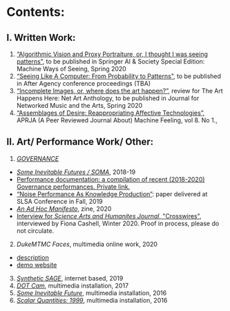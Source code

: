# Contents: 

## I.	Written Work:
1. [“Algorithmic Vision and Proxy Portraiture, or, I thought I was seeing patterns”](https://github.com/rebeccauliasz/prelim-portfolio/blob/master/Uliasz_proxy_portraiture.pdf), to be published in Springer AI & Society Special Edition: Machine Ways of Seeing, Spring 2020
2. [“Seeing Like A Computer: From Probability to Patterns"](https://github.com/rebeccauliasz/prelim-portfolio/blob/master/Uliasz_SeeingLikeAComputer.pdf), to be published in After Agency conference proceedings (TBA) 
3. [“Incomplete Images, or, where does the art happen?”](https://github.com/rebeccauliasz/prelim-portfolio/blob/master/NetArtAnth_review.pdf), review for The Art Happens Here: Net Art Anthology, to be published in Journal for Networked Music and the Arts, Spring 2020
4. [“Assemblages of Desire: Reappropriating Affective Technologies”](https://aprja.net/article/view/115417), APRJA (A Peer Reviewed Journal About) Machine Feeling, vol 8. No 1.,


## II.	Art/ Performance Work/ Other:

1. [*GOVERNANCE*](https://gvnc.tv/)
- [*Some Inevitable Futures / SOMA*](https://gvnc.tv/soma/), 2018-19
- [Performance documentation: a compilation of recent (2018-2020) Governance performances. Private link. ](https://youtu.be/VBhiSi2oNyI)
- [“Noise Performance As Knowledge Production”](https://github.com/rebeccauliasz/prelim-portfolio/blob/master/SLSA%20talk%20-%20GVNC-%20edit.pdf): paper delivered at SLSA Conference in Fall, 2019
- [*An Ad Hoc Manifesto*](https://github.com/rebeccauliasz/prelim-portfolio/blob/master/GVNC-zine.pdf), zine, 2020
- [Interview for *Science Arts and Humanites Journal*, "Crosswires"](https://github.com/rebeccauliasz/prelim-portfolio/blob/master/interview_becca-and-quran_inprocess.pdf), interviewed by Fiona Cashell, Winter 2020. Proof in process, please do not circulate. 
2. *DukeMTMC Faces*, multimedia online work, 2020
- [description](https://github.com/rebeccauliasz/PFSR-DukeFace/blob/master/PFSR/progress-report.md)
- [demo website](http://rebeccauliasz.github.io/objload/)
3. [*Synthetic SAGE*](https://github.com/rebeccauliasz/synthetic-sage-style-transfer/blob/master/overview.md), internet based, 2019
4. [*DOT Cam*](http://rebeccauliasz.com/works/modus-operandi/modus-operandi.html), multimedia installation, 2017
5. [*Some Inevitable Future*](http://rebeccauliasz.com/works/some-inevitable-future/some-inevitable-future.html), multimedia installation, 2016
6. [*Scalar Quantities: 1999*](http://rebeccauliasz.com/works/scalar-quantities/scalar-quantities.html), multimedia installation, 2016 
